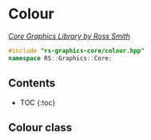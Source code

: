# Colour

_[Core Graphics Library by Ross Smith](index.html)_

```c++
#include "rs-graphics-core/colour.hpp"
namespace RS::Graphics::Core;
```

## Contents

* TOC
{:toc}

## Colour class
